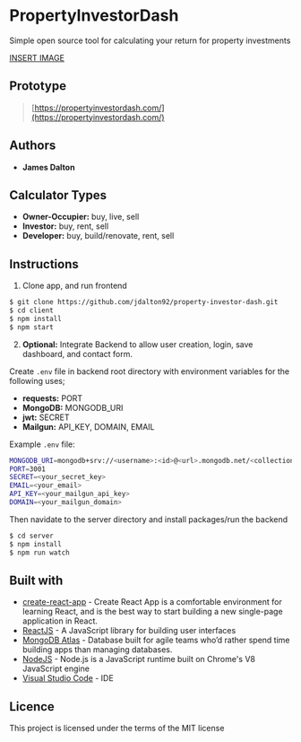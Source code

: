 # **PropertyInvestorDash**

Simple open source tool for calculating your return for property investments

[INSERT IMAGE](https://propertyinvestordash.com/)

## Prototype

> [https://propertyinvestordash.com/](https://propertyinvestordash.com/)

## Authors

- **James Dalton**

## Calculator Types

- **Owner-Occupier:** buy, live, sell
- **Investor:** buy, rent, sell
- **Developer:** buy, build/renovate, rent, sell

## Instructions

1. Clone app, and run frontend

```sh
$ git clone https://github.com/jdalton92/property-investor-dash.git
$ cd client
$ npm install
$ npm start
```

2. **Optional:** Integrate Backend to allow user creation, login, save dashboard, and contact form.

Create `.env` file in backend root directory with environment variables for the following uses;

- **requests:** PORT
- **MongoDB:** MONGODB_URI
- **jwt:** SECRET
- **Mailgun:** API_KEY, DOMAIN, EMAIL

Example `.env` file:

```sh
MONGODB_URI=mongodb+srv://<username>:<id>@<url>.mongodb.net/<collection-name>
PORT=3001
SECRET=<your_secret_key>
EMAIL=<your_email>
API_KEY=<your_mailgun_api_key>
DOMAIN=<your_mailgun_domain>
```

Then navidate to the server directory and install packages/run the backend

```sh
$ cd server
$ npm install
$ npm run watch
```

## Built with

- [create-react-app](https://github.com/facebook/create-react-app) - Create React App is a comfortable environment for learning React, and is the best way to start building a new single-page application in React.
- [ReactJS](https://reactjs.org/) - A JavaScript library for building user interfaces
- [MongoDB Atlas](https://www.mongodb.com/cloud/atlas) - Database built for agile teams who’d rather spend time building apps than managing databases.
- [NodeJS](https://nodejs.org/en/) - Node.js is a JavaScript runtime built on Chrome's V8 JavaScript engine
- [Visual Studio Code](https://code.visualstudio.com/) - IDE

## Licence

This project is licensed under the terms of the MIT license
